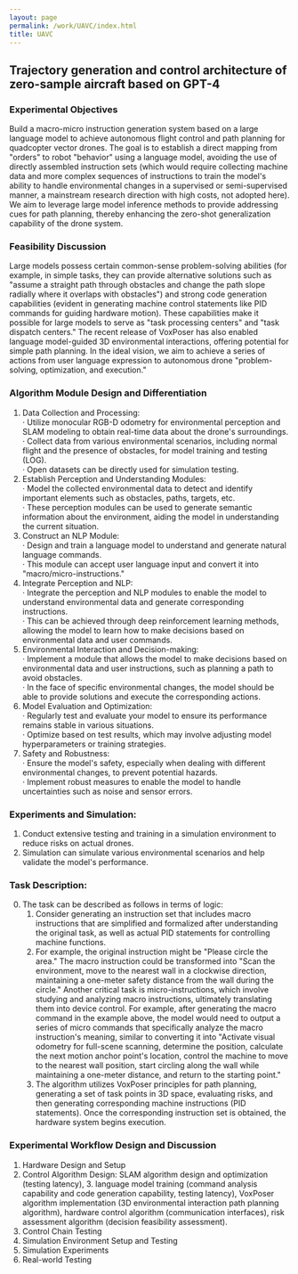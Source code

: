 ```yaml
---
layout: page
permalink: /work/UAVC/index.html
title: UAVC
---
```


## Trajectory generation and control architecture of zero-sample aircraft based on GPT-4

### Experimental Objectives
Build a macro-micro instruction generation system based on a large language model to achieve autonomous flight control and path planning for quadcopter vector drones. The goal is to establish a direct mapping from "orders" to robot "behavior" using a language model, avoiding the use of directly assembled instruction sets (which would require collecting machine data and more complex sequences of instructions to train the model's ability to handle environmental changes in a supervised or semi-supervised manner, a mainstream research direction with high costs, not adopted here). We aim to leverage large model inference methods to provide addressing cues for path planning, thereby enhancing the zero-shot generalization capability of the drone system.
<br>

### Feasibility Discussion
Large models possess certain common-sense problem-solving abilities (for example, in simple tasks, they can provide alternative solutions such as "assume a straight path through obstacles and change the path slope radially where it overlaps with obstacles") and strong code generation capabilities (evident in generating machine control statements like PID commands for guiding hardware motion). These capabilities make it possible for large models to serve as "task processing centers" and "task dispatch centers." The recent release of VoxPoser has also enabled language model-guided 3D environmental interactions, offering potential for simple path planning. In the ideal vision, we aim to achieve a series of actions from user language expression to autonomous drone "problem-solving, optimization, and execution."
<br>

### Algorithm Module Design and Differentiation<br>
1. Data Collection and Processing:<br>
    · Utilize monocular RGB-D odometry for environmental perception and SLAM modeling to obtain real-time data about the drone's surroundings.<br>
    · Collect data from various environmental scenarios, including normal flight and the presence of obstacles, for model training and testing (LOG).<br>
    · Open datasets can be directly used for simulation testing.<br>
2. Establish Perception and Understanding Modules:<br>
    · Model the collected environmental data to detect and identify important elements such as obstacles, paths, targets, etc.<br>
    · These perception modules can be used to generate semantic information about the environment, aiding the model in understanding the current situation.<br>
3. Construct an NLP Module:<br>
    · Design and train a language model to understand and generate natural language commands.<br>
    · This module can accept user language input and convert it into "macro/micro-instructions."<br>
4. Integrate Perception and NLP:<br>
    · Integrate the perception and NLP modules to enable the model to understand environmental data and generate corresponding instructions.<br>
    · This can be achieved through deep reinforcement learning methods, allowing the model to learn how to make decisions based on environmental data and user commands.<br>
5. Environmental Interaction and Decision-making:<br>
    · Implement a module that allows the model to make decisions based on environmental data and user instructions, such as planning a path to avoid obstacles.<br>
    · In the face of specific environmental changes, the model should be able to provide solutions and execute the corresponding actions.<br>
6. Model Evaluation and Optimization:<br>
    · Regularly test and evaluate your model to ensure its performance remains stable in various situations.<br>
    · Optimize based on test results, which may involve adjusting model hyperparameters or training strategies.<br>
7. Safety and Robustness:<br>
    · Ensure the model's safety, especially when dealing with different environmental changes, to prevent potential hazards.<br>
    · Implement robust measures to enable the model to handle uncertainties such as noise and sensor errors.<br>

### Experiments and Simulation:<br>
1. Conduct extensive testing and training in a simulation environment to reduce risks on actual drones.<br>
2. Simulation can simulate various environmental scenarios and help validate the model's performance.<br>

### Task Description:<br>
0. The task can be described as follows in terms of logic:<br>
    1. Consider generating an instruction set that includes macro instructions that are simplified and formalized after understanding the original task, as well as actual PID statements for controlling machine functions.
    2. For example, the original instruction might be "Please circle the area." The macro instruction could be transformed into "Scan the environment, move to the nearest wall in a clockwise direction, maintaining a one-meter safety distance from the wall during the circle." Another critical task is micro-instructions, which involve studying and analyzing macro instructions, ultimately translating them into device control. For example, after generating the macro command in the example above, the model would need to output a series of micro commands that specifically analyze the macro instruction's meaning, similar to converting it into "Activate visual odometry for full-scene scanning, determine the position, calculate the next motion anchor point's location, control the machine to move to the nearest wall position, start circling along the wall while maintaining a one-meter distance, and return to the starting point."
    3. The algorithm utilizes VoxPoser principles for path planning, generating a set of task points in 3D space, evaluating risks, and then generating corresponding machine instructions (PID statements). Once the corresponding instruction set is obtained, the hardware system begins execution.

### Experimental Workflow Design and Discussion
1. Hardware Design and Setup<br>
2. Control Algorithm Design: SLAM algorithm design and optimization (testing latency), 3. language model training (command analysis capability and code generation capability, testing latency), VoxPoser algorithm implementation (3D environmental interaction path planning algorithm), hardware control algorithm (communication interfaces), risk assessment algorithm (decision feasibility assessment).<br>
3. Control Chain Testing<br>
4. Simulation Environment Setup and Testing<br>
5. Simulation Experiments<br>
6. Real-world Testing<br>



